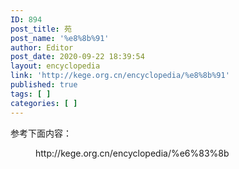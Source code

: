 ```yaml
---
ID: 894
post_title: 苑
post_name: '%e8%8b%91'
author: Editor
post_date: 2020-09-22 18:39:54
layout: encyclopedia
link: 'http://kege.org.cn/encyclopedia/%e8%8b%91'
published: true
tags: [ ]
categories: [ ]
---
```

<!-- wp:paragraph -->
<p>参考下面内容：</p>
<!-- /wp:paragraph -->

<!-- wp:core-embed/wordpress {"url":"http://kege.org.cn/encyclopedia/%e6%83%8b","type":"wp-embed","providerNameSlug":"kege-org-cn","className":""} -->
<figure class="wp-block-embed-wordpress wp-block-embed is-type-wp-embed is-provider-kege-org-cn"><div class="wp-block-embed__wrapper">
http://kege.org.cn/encyclopedia/%e6%83%8b
</div></figure>
<!-- /wp:core-embed/wordpress -->
